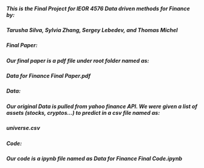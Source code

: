##### This is the Final Project for IEOR 4576 Data driven methods for Finance by:
##### Tarusha Silva, Sylvia Zhang, Sergey Lebedev, and Thomas Michel

##### Final Paper:
##### Our final paper is a pdf file under root folder named as:
##### Data for Finance Final Paper.pdf

##### Data:
##### Our original Data is pulled from yahoo finance API. We were given a list of assets (stocks, cryptos...) to predict in a csv file named as:
##### universe.csv

##### Code:
##### Our code is a ipynb file named as Data for Finance Final Code.ipynb
